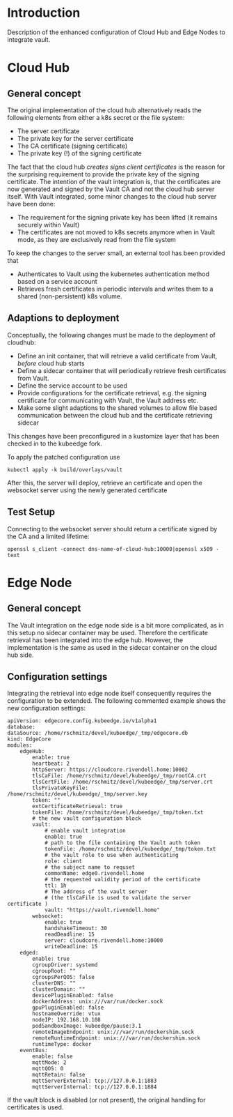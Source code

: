 # Introduction

Description of the enhanced configuration of Cloud Hub and Edge Nodes to
integrate vault.

# Cloud Hub

## General concept
The original implementation of the cloud hub alternatively reads the following elements from either a k8s secret
or the file system:

* The server certificate
* The private key for the server certificate
* The CA certificate (signing certificate)
* The private key (!) of the signing certificate

The fact that the cloud hub _creates signs client certificates_ is the reason for the surprising requirement 
to provide the private key of the signing certificate. The intention of the vault integration is, that the certificates 
are now generated and signed by the Vault CA and not the cloud hub server itself. 
With Vault integrated, some minor changes to the cloud hub server have been done:

* The requirement for the signing private key has been lifted (it remains securely within Vault)
* The certificates are not moved to k8s secrets anymore when in Vault mode, as they are exclusively read from the file system

To keep the changes to the server small, an external tool has been provided that

* Authenticates to Vault using the kubernetes authentication method based on a service account
* Retrieves fresh certificates in periodic intervals and writes them to a shared (non-persistent) k8s volume.

## Adaptions to deployment
Conceptually, the following changes must be made to the deployment of cloudhub:

* Define an init container, that will retrieve a valid certificate from Vault, _before_ cloud hub starts
* Define a sidecar container that will periodically retrieve fresh certificates from Vault.
* Define the service account to be used
* Provide configurations for the certificate retrieval, e.g. the signing certificate for communicating with Vault, the Vault address etc.
* Make some slight adaptions to the shared volumes to allow file based communication between the cloud hub and the certificate retrieving sidecar

This changes have been preconfigured in a kustomize layer that has been checked in to the kubeedge fork.

To apply the patched configuration use

    kubectl apply -k build/overlays/vault

After this, the server will deploy, retrieve an certificate and open the websocket server using the newly generated certificate

## Test Setup

Connecting to the websocket server should return a certificate signed by the CA and a limited lifetime:

    openssl s_client -connect dns-name-of-cloud-hub:10000|openssl x509 -text
# Edge Node

## General concept

The Vault integration on the edge node side is a bit more complicated, as in this setup no sidecar container may be used. Therefore the certificate retrieval has been integrated into the edge hub. However, the implementation is the same as used in the sidecar container on the cloud hub side.

## Configuration settings
Integrating the retrieval into edge node itself consequently requires the configuration to be extended. The following commented example shows the new configuration settings:

    apiVersion: edgecore.config.kubeedge.io/v1alpha1
    database:
    dataSource: /home/rschmitz/devel/kubeedge/_tmp/edgecore.db
    kind: EdgeCore
    modules:
        edgeHub:
            enable: true
            heartbeat: 2
            httpServer: https://cloudcore.rivendell.home:10002
            tlsCaFile: /home/rschmitz/devel/kubeedge/_tmp/rootCA.crt
            tlsCertFile: /home/rschmitz/devel/kubeedge/_tmp/server.crt
            tlsPrivateKeyFile: /home/rschmitz/devel/kubeedge/_tmp/server.key
            token: "" 
            extCertificateRetrieval: true
            tokenFile: /home/rschmitz/devel/kubeedge/_tmp/token.txt
            # the new vault configuration block
            vault:
                # enable vault integration
                enable: true
                # path to the file containing the Vault auth token
                tokenFile: /home/rschmitz/devel/kubeedge/_tmp/token.txt
                # the vault role to use when authenticating
                role: client
                # the subject name to requset
                commonName: edge0.rivendell.home
                # the requested validity period of the certificate
                ttl: 1h
                # The address of the vault server
                # (the tlsCaFile is used to validate the server certificate )
                vault: "https://vault.rivendell.home"
            websocket:
                enable: true
                handshakeTimeout: 30
                readDeadline: 15
                server: cloudcore.rivendell.home:10000
                writeDeadline: 15
        edged:
            enable: true
            cgroupDriver: systemd
            cgroupRoot: ""
            cgroupsPerQOS: false
            clusterDNS: ""
            clusterDomain: ""
            devicePluginEnabled: false
            dockerAddress: unix:///var/run/docker.sock
            gpuPluginEnabled: false
            hostnameOverride: vtux
            nodeIP: 192.168.10.108
            podSandboxImage: kubeedge/pause:3.1
            remoteImageEndpoint: unix:///var/run/dockershim.sock
            remoteRuntimeEndpoint: unix:///var/run/dockershim.sock
            runtimeType: docker
        eventBus:
            enable: false
            mqttMode: 2
            mqttQOS: 0
            mqttRetain: false
            mqttServerExternal: tcp://127.0.0.1:1883
            mqttServerInternal: tcp://127.0.0.1:1884


If the vault block is disabled (or not present), the original handling for certificates
is used.